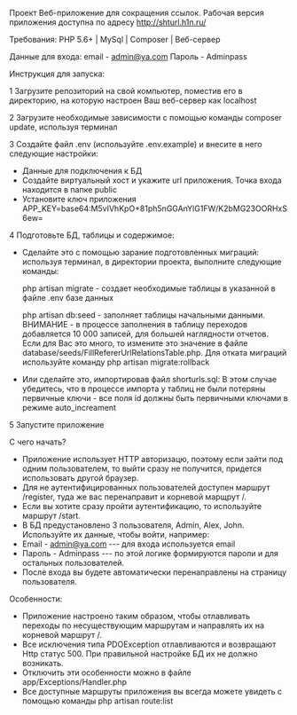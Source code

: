 Проект Веб-приложение для сокращения ссылок.  Рабочая версия приложения доступна по адресу http://shturl.h1n.ru/

Требования: PHP 5.6+ | MySql | Composer | Веб-сервер 

Данные для входа: email - admin@ya.com  Пароль - Adminpass

Инструкция для запуска:

1 Загрузите репозиторий на свой компьютер, поместив его в директорию, на которую настроен Ваш веб-сервер как localhost

2 Загрузите необходимые зависимости с помощью команды composer update, используя терминал

3 Создайте файл .env (используйте .env.example) и внесите в него следующие настройки:
- Данные для подключения к БД 
- Создайте виртуальный хост и укажите url приложения. Точка входа находится в папке public
- Установите ключ приложения APP_KEY=base64:M5vIVhKpO+81ph5nGGAnYlG1FW/K2bMG23OORHxS6ew=

4 Подготовьте БД, таблицы и содержимое:
- Сделайте это с помощью зарание подготовленных миграций: используя терминал, в директории проекта, выполните следующие команды: 

  php artisan migrate - создает необходимые таблицы в указанной в файле .env базе данных
  
  php artisan db:seed - заполняет таблицы начальными данными. ВНИМАНИЕ - в процессе заполнения в таблицу переходов добавляется 10 000 записей, для большей наглядности отчетов. Если для Вас это много, то измените это значение в файле database/seeds/FillRefererUrlRelationsTable.php. Для отката миграций используйте команду php artisan migrate:rollback
  
- Или сделайте это, импортировав файл shorturls.sql:
  В этом случае убедитесь, что в процессе импорта у таблиц не были потеряны первичные ключи - все поля id должны быть первичными ключами в
  режиме auto_increament

5 Запустите приложение

С чего начать?
* Приложение использует HTTP авторизацю, поэтому если зайти под одним пользователем, то выйти сразу не получится, придется использовать     другой браузер.
* Для не аутентифицированных пользователей доступен маршрут /register, туда же вас перенаправит и корневой марщрут /.
* Если вы хотите сразу пройти аутентификацию, то используйте маршрут /start.
* В БД предустановлено 3 пользователя, Admin, Alex, John. Используйте их данные, чтобы войти, например:
* Email - admin@ya.com  --- для входа используется email
* Пароль - Adminpass    --- по этой логике формируются пароли и для остальных пользователей.
* После входа вы будете автоматически перенаправлены на страницу пользователя.

Особенности:
- Приложение настроено таким образом, чтобы отлавливать переходы по несуществующим маршрутам и направлять их на корневой маршрут /.
- Все исключения типа PDOException отлавливаются и возвращают Http статус 500. При правильной настройке БД их не должно возникать.
- Отключить эти особенности можно в файле app/Exceptions/Handler.php
- Все доступные маршруты приложения вы всегда можете увидеть с помощью команды php artisan route:list 
